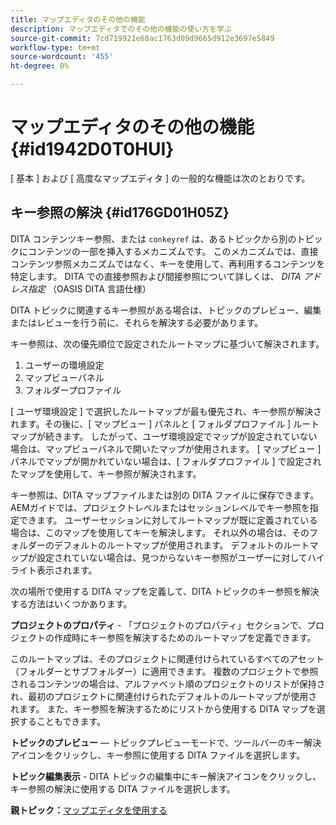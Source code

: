 ```yaml
---
title: マップエディタのその他の機能
description: マップエディタでのその他の機能の使い方を学ぶ
source-git-commit: 7cd719921e68ac1763d09d9665d912e3697e5849
workflow-type: tm+mt
source-wordcount: '455'
ht-degree: 0%

---
```



# マップエディタのその他の機能 {#id1942D0T0HUI}

[ 基本 ] および [ 高度なマップエディタ ] の一般的な機能は次のとおりです。

## キー参照の解決 {#id176GD01H05Z}

DITA コンテンツキー参照、または `conkeyref` は、あるトピックから別のトピックにコンテンツの一部を挿入するメカニズムです。 このメカニズムでは、直接コンテンツ参照メカニズムではなく、キーを使用して、再利用するコンテンツを特定します。 DITA での直接参照および間接参照について詳しくは、 *DITA アドレス指定* （OASIS DITA 言語仕様）

DITA トピックに関連するキー参照がある場合は、トピックのプレビュー、編集またはレビューを行う前に、それらを解決する必要があります。

キー参照は、次の優先順位で設定されたルートマップに基づいて解決されます。

1. ユーザーの環境設定
1. マップビューパネル
1. フォルダープロファイル

[ ユーザ環境設定 ] で選択したルートマップが最も優先され、キー参照が解決されます。その後に、[ マップビュー ] パネルと [ フォルダプロファイル ] ルートマップが続きます。 したがって、ユーザ環境設定でマップが設定されていない場合は、マップビューパネルで開いたマップが使用されます。 [ マップビュー ] パネルでマップが開かれていない場合は、[ フォルダプロファイル ] で設定されたマップを使用して、キー参照が解決されます。

キー参照は、DITA マップファイルまたは別の DITA ファイルに保存できます。 AEMガイドでは、プロジェクトレベルまたはセッションレベルでキー参照を指定できます。 ユーザーセッションに対してルートマップが既に定義されている場合は、このマップを使用してキーを解決します。 それ以外の場合は、そのフォルダーのデフォルトのルートマップが使用されます。 デフォルトのルートマップが設定されていない場合は、見つからないキー参照がユーザーに対してハイライト表示されます。

次の場所で使用する DITA マップを定義して、DITA トピックのキー参照を解決する方法はいくつかあります。

**プロジェクトのプロパティ** - 「プロジェクトのプロパティ」セクションで、プロジェクトの作成時にキー参照を解決するためのルートマップを定義できます。

このルートマップは、そのプロジェクトに関連付けられているすべてのアセット（フォルダーとサブフォルダー）に適用できます。 複数のプロジェクトで参照されるコンテンツの場合は、アルファベット順のプロジェクトのリストが保持され、最初のプロジェクトに関連付けられたデフォルトのルートマップが使用されます。 また、キー参照を解決するためにリストから使用する DITA マップを選択することもできます。

**トピックのプレビュー**  — トピックプレビューモードで、ツールバーのキー解決アイコンをクリックし、キー参照に使用する DITA ファイルを選択します。

**トピック編集表示** - DITA トピックの編集中にキー解決アイコンをクリックし、キー参照の解決に使用する DITA ファイルを選択します。

**親トピック：**[&#x200B;マップエディタを使用する](map-editor.md)

